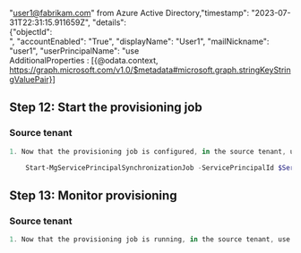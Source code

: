 "user1@fabrikam.com" from Azure Active Directory,"timestamp": "2023-07-31T22:31:15.911659Z", "details":  
{"objectId":  
  <UserObjectId>", "accountEnabled": "True", "displayName": "User1", "mailNickname": "user1", "userPrincipalName": "use  
  AdditionalProperties : [{@odata.context, https://graph.microsoft.com/v1.0/$metadata#microsoft.graph.stringKeyStringValuePair}]

## Step 12: Start the provisioning job

### Source tenant

```PowerShell
1. Now that the provisioning job is configured, in the source tenant, use the Start-MgServicePrincipalSynchronizationJob command to start the provisioning job.

    Start-MgServicePrincipalSynchronizationJob -ServicePrincipalId $ServicePrincipalId -SynchronizationJobId $JobId
```

## Step 13: Monitor provisioning

### Source tenant

```PowerShell
1. Now that the provisioning job is running, in the source tenant, use the Get-MgServicePrincipalSynchronizationJob command to monitor the progress of the current provisioning cycle as well as statistics to date such as the number of users and groups that have been created in the target system.
```